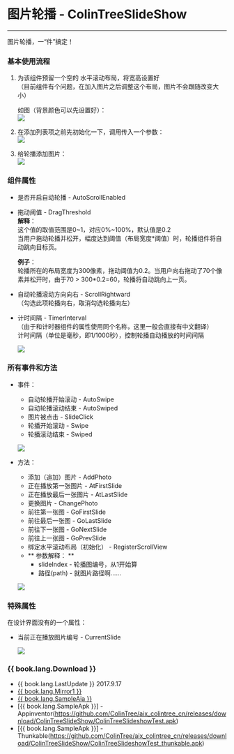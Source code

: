 # 图片轮播 - ColinTreeSlideShow

---

图片轮播，一“件”搞定！

### 基本使用流程

1. 为该组件预留一个空的 水平滚动布局，将宽高设置好  
   （目前组件有个问题，在加入图片之后调整这个布局，图片不会跟随改变大小）  

   如图（背景颜色可以先设置好）：  
   ![](/images/ColinTreeSlideShow/DesignPageScreenshot.png)

2. 在添加列表项之前先初始化一下，调用传入一个参数：  
   ![](/images/ColinTreeSlideShow/register.png)

3. 给轮播添加图片：  
   ![](/images/ColinTreeSlideShow/AddPhoto.png)



### 组件属性

* 是否开启自动轮播 - AutoScrollEnabled
* 拖动阈值 - DragThreshold  
  **解释**：  
  这个值的取值范围是0~1，对应0%~100%，默认值是0.2  
  当用户拖动轮播并松开，幅度达到阈值（布局宽度*阈值）时，轮播组件将自动跳向目标页。  

  **例子**：  
  轮播所在的布局宽度为300像素，拖动阈值为0.2。当用户向右拖动了70个像素并松开时，由于70 > 300*0.2=60，轮播将自动跳向上一页。
* 自动轮播滚动方向向右 - ScrollRightward  
  （勾选此项轮播向右，取消勾选轮播向左）  
* 计时间隔 - TimerInterval  
  （由于和计时器组件的属性使用同个名称，这里一般会直接有中文翻译）  
  计时间隔（单位是毫秒，即1/1000秒），控制轮播自动播放的时间间隔  
  
  ![](/images/ColinTreeSlideShow/Properties.png)


### 所有事件和方法

* 事件：
  * 自动轮播开始滚动 - AutoSwipe
  * 自动轮播滚动结束 - AutoSwiped
  * 图片被点击 - SlideClick
  * 轮播开始滚动 - Swipe
  * 轮播滚动结束 - Swiped

  ![](/images/ColinTreeSlideShow/Events.png)

* 方法：
  * 添加（追加）图片 - AddPhoto
  * 正在播放第一张图片 - AtFirstSlide
  * 正在播放最后一张图片 - AtLastSlide
  * 更换图片 - ChangePhoto
  * 前往第一张图 - GoFirstSlide
  * 前往最后一张图 - GoLastSlide
  * 前往下一张图 - GoNextSlide
  * 前往上一张图 - GoPrevSlide
  * 绑定水平滚动布局（初始化） - RegisterScrollView
  * ** 参数解释： **
    * slideIndex - 轮播图编号，从1开始算
    * 路径(path) - 就图片路径啊……

  ![](/images/ColinTreeSlideShow/Methods.png)

### 特殊属性

在设计界面没有的一个属性：
* 当前正在播放图片编号 - CurrentSlide

  ![](/images/ColinTreeSlideShow/CurrentSlide.png)



### {{ book.lang.Download }}  
* {{ book.lang.LastUpdate }} 2017.9.17
* <a href="/aix/cn.colintree.aix.ColinTreeSlideshow.aix" target="_blank">{{ book.lang.Mirror1 }}</a>
* [{{ book.lang.SampleAia }}](https://github.com/ColinTree/aix_colintree_cn/releases/download/ColinTreeSlideShow/ColinTreeSlideshowTest.aia)  
* [{{ book.lang.SampleApk }}] - Appinventor(https://github.com/ColinTree/aix_colintree_cn/releases/download/ColinTreeSlideShow/ColinTreeSlideshowTest.apk)  
* [{{ book.lang.SampleApk }}] - Thunkable(https://github.com/ColinTree/aix_colintree_cn/releases/download/ColinTreeSlideShow/ColinTreeSlideshowTest_thunkable.apk)  